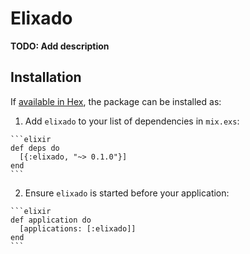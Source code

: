 # Elixado

**TODO: Add description**

## Installation

If [available in Hex](https://hex.pm/docs/publish), the package can be installed as:

  1. Add `elixado` to your list of dependencies in `mix.exs`:

    ```elixir
    def deps do
      [{:elixado, "~> 0.1.0"}]
    end
    ```

  2. Ensure `elixado` is started before your application:

    ```elixir
    def application do
      [applications: [:elixado]]
    end
    ```

